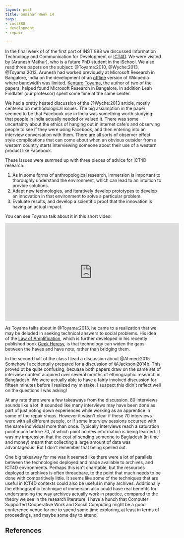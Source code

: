 ```yaml
---
layout: post
title: Seminar Week 14
tags:
- inst888
- development
- repair

---
```


In the final week of of the first part of INST 888 we discussed Information 
Technology and Communication for Development or [ICT4D]. We were visited by
[Arunesh Mathur], who is a future PhD student in the iSchool. We also read three
papers on the subject: @Toyama:2010, @Wyche:2013, @Toyama:2013. Arunesh had
worked previously at Microsoft Research in Bangalore, India on the development 
of an [offline] version of Wikipedia where bandwidth was limited.
[Kentaro Toyama], the author of two of the papers, helped found Microsoft
Research in Bangalore. In addition Leah Findlater (our professor) spent 
some time at the same center.

We had a pretty heated discussion of the @Wyche:2013 article, mostly centered on
methodological issues. The big assumption in the paper seemed to be that
Facebook use in India was something worth studying: that people in India
actually needed or valued it. There was some uncertainty about the ethics of
hanging out in internet cafe's and observing people to see if they were using
Facebook, and then entering into an interview conversation with them. There are
all sorts of observer effect style complications that can come about when an
obvious outsider from a western country starts interviewing someone about their
use of a western product like Facebook. 

These issues were summed up with three pieces of advice for ICT4D research:

1. As in some forms of anthropological research, immersion is important to
thoroughly understand the environment, which can lead to an intuition to provide
solutions.
2. Adapt new technologies, and iteratively develop prototypes to develop an
innovation in that environment to solve a particular problem.
3. Evaluate results, and develop a scientific proof that the innovation is
having an actual impact.

You can see Toyama talk about it in this short video:

<iframe width="560" height="315" src="https://www.youtube.com/embed/3IqTqhvObp8"
frameborder="0" allowfullscreen></iframe>

As Toyama talks about in @Toyama:2013, he came to a realization that we may be
deluded in seeking technical answers to social problems. His idea of the 
[Law of Amplification], which is further developed in his recently published
book [Geek Heresy], is that technology can widen the gaps between the
haves and have nots, rather than bridging them.

In the second half of the class I lead a discussion about @Ahmed:2015. Somehow I
accidentally prepared for a discussion of @Jackson:2014b. This proved ot be
quite confusing, becuase both papers draw on the same set of interview content
acquired over several months of ethnographic research in Bangladesh. We were
actually able to have a fairly involved discussion for fifteen minutes before I
realized my mistake. I suspect this didn't reflect well on the questions I was
asking! 

At any rate there were a few takeaways from the discussion. 80 interviews sounds
like a lot. It sounded like many interviews may have been done as part of just
noting down experiences while working as an apprentice in some of the repair
shops. However it wasn't clear if these 70 interviews were with all different
people, or if some interview sessions occurred with the same individual more
than once. Typically interviews reach a saturation point much before 70, at
which point no new information is being learned. It was my impression that the
cost of sending someone to Bagladesh (in time and money) meant that collecting a
large amount of data was advantageous. But I don't remember that being spelled
out.

One big takeaway for me was it seemed like there were a lot of parallels between
the technologies deployed and made available to archives, and ICT4D
environments. Perhaps this isn't charitable, but the resources deployed to
archives is often threadbare, to the point that much needs to be done with
comparitively little. It seems like some of the techniques that are useful in 
ICT4D contexts could also be useful in many archives. Additionally the
ethnographic technique of immersion also could have real benefits for
understanding the way archives actually work in practice, compared to the theory
we see in the research literature. I have a hunch that Computer Supported 
Cooperative Work and Social Computing might be a good conference venue for 
me to spend some time exploring, at least in terms of proceedings, and maybe
some day to attend.

## References

[ICT4D]: https://en.wikipedia.org/wiki/Information_and_communication_technologies_for_development
[offline]: http://research.microsoft.com/en-us/um/people/thies/thies-wikiconference.pdf
[Kentaro Toyama]: https://en.wikipedia.org/wiki/Kentaro_Toyama
[Law of Amplification]: http://geekheresy.org/tag/law-of-amplification/
[Geek Heresy]: http://www.amazon.com/Geek-Heresy-Rescuing-Social-Technology/dp/1494564580
